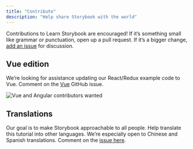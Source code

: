 ```yaml
---
title: "Contribute"
description: "Help share Storybook with the world"
---
```


Contributions to Learn Storybook are encouraged! If it’s something small like grammar or punctuation, open up a pull request. If it’s a bigger change, [add an issue](https://github.com/hichroma/learnstorybook.com/issues) for discussion.

## Vue edition

We’re looking for assistance updating our React/Redux example code to Vue. Comment on the [Vue](https://github.com/hichroma/learnstorybook.com/issues/1) GitHub issue.

![Vue and Angular contributors wanted](/logos-angular-vue.png)

## Translations

Our goal is to make Storybook approachable to all people. Help translate this tutorial into other languages. We’re especially open to Chinese and Spanish translations. Comment on the [issue here](https://github.com/hichroma/learnstorybook.com/issues/3).
